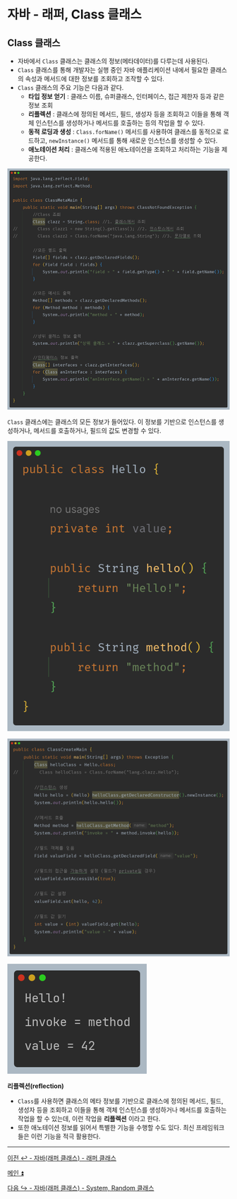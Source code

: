 # 자바 - 래퍼, Class 클래스

## Class 클래스

- 자바에서 `Class` 클래스는 클래스의 정보(메타데이터)를 다루는데 사용된다.
- `Class` 클래스를 통해 개발자는 실행 중인 자바 애플리케이션 내에서 필요한 클래스의 속성과 메서드에 대한 정보를 조회하고 조작할 수 있다.
- `Class` 클래스의 주요 기능은 다음과 같다.
  - **타입 정보 얻기** : 클래스 이름, 슈퍼클래스, 인터페이스, 접근 제한자 등과 같은 정보 조회
  - **리플렉션** : 클래스에 정의된 메서드, 필드, 생성자 등을 조회하고 이들을 통해 객체 인스턴스를 생성하거나 메서드를 호출하는 등의 작업을 할 수 있다.
  - **동적 로딩과 생성** : `Class.forName()` 메서드를 사용하여 클래스를 동적으로 로드하고, `newInstance()` 메서드를 통해 새로운 인스턴스를 생성할 수 있다.
  - **애노테이션 처리** : 클래스에 적용된 애노테이션을 조회하고 처리하는 기능을 제공한다.

![img_6.png](image/img_6.png)

`Class` 클래스에는 클래스의 모든 정보가 들어있다. 이 정보를 기반으로 인스턴스를 생성하거나, 메서드를 호출하거나, 필드의 값도 변경할 수 있다.

![img_7.png](image/img_7.png)

![img_8.png](image/img_8.png)

![img_9.png](image/img_9.png)

**리플렉션(reflection)**

- `Class`를 사용하면 클래스의 메타 정보를 기반으로 클래스에 정의된 메서드, 필드, 생성자 등을 조회하고 이들을 통해 객체 인스턴스를 생성하거나 메서드를 호출하는 작업을 할 수 있는데, 이런 작업을 **리플렉션** 이라고 한다.
- 또한 애노테이션 정보를 읽어서 특별한 기능을 수행할 수도 있다. 최신 프레임워크들은 이런 기능을 적극 활용한다.

---

[이전 ↩️ - 자바(래퍼 클래스) - 래퍼 클래스](https://github.com/genesis12345678/TIL/blob/main/Java/mid_1/Wrapper/%EB%9E%98%ED%8D%BC%ED%81%B4%EB%9E%98%EC%8A%A4.md)

[메인 ⏫](https://github.com/genesis12345678/TIL/blob/main/Java/mid_1/Main.md)

[다음 ↪️ - 자바(래퍼 클래스) - System, Random 클래스](https://github.com/genesis12345678/TIL/blob/main/Java/mid_1/Wrapper/System.md)